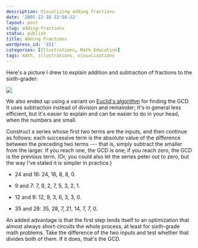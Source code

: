 ```yaml
---
description: Visualizing adding fractions
date: '2005-12-18 22:58:22'
layout: post
slug: adding-fractions
status: publish
title: Adding Fractions
wordpress_id: '151'
categories: [Illustrations, Math Education]
tags: math, illustrations, visualizations
---
```


Here's a picture I drew to explain addition and subtraction of fractions to the sixth-grader:

![](http://images.osteele.com/2005/3div4-2div3.jpg)

<!-- more -->

We also ended up using a variant on [Euclid's algorithm](http://en.wikipedia.org/wiki/Euclidean_algorithm) for finding the GCD.  It uses subtraction instead of division and remainder; it's in general less efficient, but it's easier to explain and can be easier to do in your head, when the numbers are small.

Construct a series whose first two terms are the inputs, and then continue as follows: each successive term is the absolute value of the difference between the preceding two terms --- that is, simply subtract the smaller from the larger.  If you reach one, the GCD is one; if you reach zero, the GCD is the previous term.  (Or, you could also let the series peter out to zero, but the way I've stated it is simpler in practice.)

  * 24 and 16: 24, 16, 8, 8, 0.

  * 9 and 7: 7, 9, 2, 7, 5, 3, 2, 1.

  * 12 and 9: 12, 9, 3, 6, 3, 3, 0.

  * 35 and 28: 35, 28, 7, 21, 14, 7, 7, 0.

An added advantage is that the first step lends itself to an optimization that almost always short-circuits the whole process, at least for sixth-grade math problems.  Take the difference of the two inputs and test whether that divides both of them.  If it does, that's the GCD.
